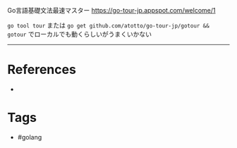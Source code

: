 Go言語基礎文法最速マスター
https://go-tour-jp.appspot.com/welcome/1

`go tool tour`
または
`go get github.com/atotto/go-tour-jp/gotour && gotour`
でローカルでも動くらしいがうまくいかない


---
# References
- 

# Tags
- #golang 
